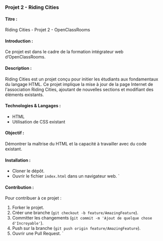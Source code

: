 ### Projet 2 - Riding Cities

#### **Titre :**

Riding Cities - Projet 2 - OpenClassRooms

#### **Introduction :**

Ce projet est dans le cadre de la formation intégrateur web d’OpenClassRooms.

#### **Description :**

Riding Cities est un projet conçu pour initier les étudiants aux fondamentaux du langage HTML. Ce projet implique la mise à jour de la page Internet de l'association Riding Cities, ajoutant de nouvelles sections et modifiant des éléments existants.

#### **Technologies & Langages :**

- HTML
- Utilisation de CSS existant

#### **Objectif :**

Démontrer la maîtrise du HTML et la capacité à travailler avec du code existant.

#### **Installation :**

- Cloner le dépôt.
- Ouvrir le fichier `index.html` dans un navigateur web.
  `

#### **Contribution :**

Pour contribuer à ce projet :

1. Forker le projet.
2. Créer une branche (`git checkout -b feature/AmazingFeature`).
3. Committer les changements (`git commit -m 'Ajout de quelque chose d'Incroyable'`).
4. Push sur la branche (`git push origin feature/AmazingFeature`).
5. Ouvrir une Pull Request.
   `
